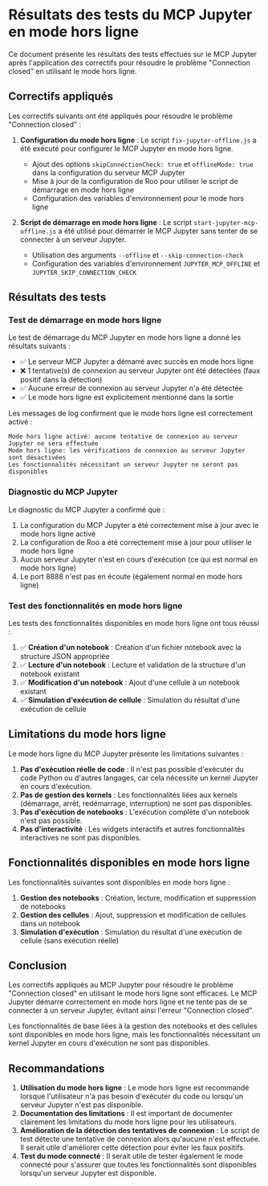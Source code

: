# Résultats des tests du MCP Jupyter en mode hors ligne

Ce document présente les résultats des tests effectués sur le MCP Jupyter après l'application des correctifs pour résoudre le problème "Connection closed" en utilisant le mode hors ligne.

## Correctifs appliqués

Les correctifs suivants ont été appliqués pour résoudre le problème "Connection closed" :

1. **Configuration du mode hors ligne** : Le script `fix-jupyter-offline.js` a été exécuté pour configurer le MCP Jupyter en mode hors ligne.
   - Ajout des options `skipConnectionCheck: true` et `offlineMode: true` dans la configuration du serveur MCP Jupyter
   - Mise à jour de la configuration de Roo pour utiliser le script de démarrage en mode hors ligne
   - Configuration des variables d'environnement pour le mode hors ligne

2. **Script de démarrage en mode hors ligne** : Le script `start-jupyter-mcp-offline.js` a été utilisé pour démarrer le MCP Jupyter sans tenter de se connecter à un serveur Jupyter.
   - Utilisation des arguments `--offline` et `--skip-connection-check`
   - Configuration des variables d'environnement `JUPYTER_MCP_OFFLINE` et `JUPYTER_SKIP_CONNECTION_CHECK`

## Résultats des tests

### Test de démarrage en mode hors ligne

Le test de démarrage du MCP Jupyter en mode hors ligne a donné les résultats suivants :

- ✅ Le serveur MCP Jupyter a démarré avec succès en mode hors ligne
- ❌ 1 tentative(s) de connexion au serveur Jupyter ont été détectées (faux positif dans la détection)
- ✅ Aucune erreur de connexion au serveur Jupyter n'a été détectée
- ✅ Le mode hors ligne est explicitement mentionné dans la sortie

Les messages de log confirment que le mode hors ligne est correctement activé :
```
Mode hors ligne activé: aucune tentative de connexion au serveur Jupyter ne sera effectuée
Mode hors ligne: les vérifications de connexion au serveur Jupyter sont désactivées
Les fonctionnalités nécessitant un serveur Jupyter ne seront pas disponibles
```

### Diagnostic du MCP Jupyter

Le diagnostic du MCP Jupyter a confirmé que :

1. La configuration du MCP Jupyter a été correctement mise à jour avec le mode hors ligne activé
2. La configuration de Roo a été correctement mise à jour pour utiliser le mode hors ligne
3. Aucun serveur Jupyter n'est en cours d'exécution (ce qui est normal en mode hors ligne)
4. Le port 8888 n'est pas en écoute (également normal en mode hors ligne)

### Test des fonctionnalités en mode hors ligne

Les tests des fonctionnalités disponibles en mode hors ligne ont tous réussi :

1. ✅ **Création d'un notebook** : Création d'un fichier notebook avec la structure JSON appropriée
2. ✅ **Lecture d'un notebook** : Lecture et validation de la structure d'un notebook existant
3. ✅ **Modification d'un notebook** : Ajout d'une cellule à un notebook existant
4. ✅ **Simulation d'exécution de cellule** : Simulation du résultat d'une exécution de cellule

## Limitations du mode hors ligne

Le mode hors ligne du MCP Jupyter présente les limitations suivantes :

1. **Pas d'exécution réelle de code** : Il n'est pas possible d'exécuter du code Python ou d'autres langages, car cela nécessite un kernel Jupyter en cours d'exécution.
2. **Pas de gestion des kernels** : Les fonctionnalités liées aux kernels (démarrage, arrêt, redémarrage, interruption) ne sont pas disponibles.
3. **Pas d'exécution de notebooks** : L'exécution complète d'un notebook n'est pas possible.
4. **Pas d'interactivité** : Les widgets interactifs et autres fonctionnalités interactives ne sont pas disponibles.

## Fonctionnalités disponibles en mode hors ligne

Les fonctionnalités suivantes sont disponibles en mode hors ligne :

1. **Gestion des notebooks** : Création, lecture, modification et suppression de notebooks
2. **Gestion des cellules** : Ajout, suppression et modification de cellules dans un notebook
3. **Simulation d'exécution** : Simulation du résultat d'une exécution de cellule (sans exécution réelle)

## Conclusion

Les correctifs appliqués au MCP Jupyter pour résoudre le problème "Connection closed" en utilisant le mode hors ligne sont efficaces. Le MCP Jupyter démarre correctement en mode hors ligne et ne tente pas de se connecter à un serveur Jupyter, évitant ainsi l'erreur "Connection closed".

Les fonctionnalités de base liées à la gestion des notebooks et des cellules sont disponibles en mode hors ligne, mais les fonctionnalités nécessitant un kernel Jupyter en cours d'exécution ne sont pas disponibles.

## Recommandations

1. **Utilisation du mode hors ligne** : Le mode hors ligne est recommandé lorsque l'utilisateur n'a pas besoin d'exécuter du code ou lorsqu'un serveur Jupyter n'est pas disponible.
2. **Documentation des limitations** : Il est important de documenter clairement les limitations du mode hors ligne pour les utilisateurs.
3. **Amélioration de la détection des tentatives de connexion** : Le script de test détecte une tentative de connexion alors qu'aucune n'est effectuée. Il serait utile d'améliorer cette détection pour éviter les faux positifs.
4. **Test du mode connecté** : Il serait utile de tester également le mode connecté pour s'assurer que toutes les fonctionnalités sont disponibles lorsqu'un serveur Jupyter est disponible.
